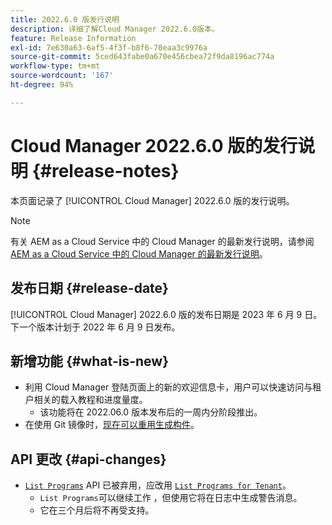 ```yaml
---
title: 2022.6.0 版发行说明
description: 详细了解Cloud Manager 2022.6.0版本。
feature: Release Information
exl-id: 7e630a63-6af5-4f3f-b8f6-70eaa3c9976a
source-git-commit: 5ced643fabe0a670e456cbea72f9da8196ac774a
workflow-type: tm+mt
source-wordcount: '167'
ht-degree: 94%

---
```


# Cloud Manager 2022.6.0 版的发行说明 {#release-notes}

本页面记录了 [!UICONTROL Cloud Manager] 2022.6.0 版的发行说明。

>[!NOTE]
>
>有关 AEM as a Cloud Service 中的 Cloud Manager 的最新发行说明，请参阅 [AEM as a Cloud Service 中的 Cloud Manager 的最新发行说明](https://experienceleague.adobe.com/zh-hans/docs/experience-manager-cloud-service/content/release-notes/cloud-manager/current)。

## 发布日期 {#release-date}

[!UICONTROL Cloud Manager] 2022.6.0 版的发布日期是 2023 年 6 月 9 日。下一个版本计划于 2022 年 6 月 9 日发布。

## 新增功能 {#what-is-new}

* 利用 Cloud Manager 登陆页面上的新的欢迎信息卡，用户可以快速访问与租户相关的载入教程和进度量度。
   * 该功能将在 2022.06.0 版本发布后的一周内分阶段推出。
* 在使用 Git 镜像时，[现在可以重用生成构件](/help/getting-started/project-setup.md#build-artifact-reuse)。

## API 更改 {#api-changes}

* [`List Programs`](https://developer.adobe.com/experience-cloud/cloud-manager/reference/api/#operation/getPrograms) API 已被弃用，应改用 [`List Programs for Tenant`](https://developer.adobe.com/experience-cloud/cloud-manager/reference/api/#operation/getProgramsForTenant)。
   * `List Programs`可以继续工作 ，但使用它将在日志中生成警告消息。
   * 它在三个月后将不再受支持。
